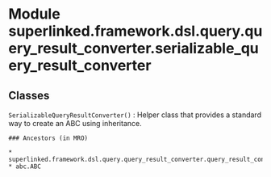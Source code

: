 Module superlinked.framework.dsl.query.query_result_converter.serializable_query_result_converter
=================================================================================================

Classes
-------

`SerializableQueryResultConverter()`
:   Helper class that provides a standard way to create an ABC using
    inheritance.

    ### Ancestors (in MRO)

    * superlinked.framework.dsl.query.query_result_converter.query_result_converter.QueryResultConverter
    * abc.ABC
